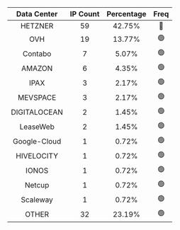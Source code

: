 | Data Center | IP Count | Percentage | Freq |
|:------------:|:--------:|:-----------:|:-----:|
| HETZNER | 59 | 42.75% | 🔴 |
| OVH | 19 | 13.77% | 🟢 |
| Contabo | 7 | 5.07% | 🟢 |
| AMAZON | 6 | 4.35% | 🟢 |
| IPAX | 3 | 2.17% | 🟢 |
| MEVSPACE | 3 | 2.17% | 🟢 |
| DIGITALOCEAN | 2 | 1.45% | 🟢 |
| LeaseWeb | 2 | 1.45% | 🟢 |
| Google-Cloud | 1 | 0.72% | 🟢 |
| HIVELOCITY | 1 | 0.72% | 🟢 |
| IONOS | 1 | 0.72% | 🟢 |
| Netcup | 1 | 0.72% | 🟢 |
| Scaleway | 1 | 0.72% | 🟢 |
| OTHER | 32 | 23.19% | 🟢 |